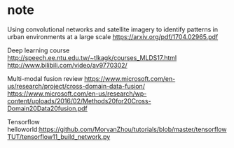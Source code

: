 # note
Using convolutional networks and satellite imagery to identify patterns in urban environments at a large scale  https://arxiv.org/pdf/1704.02965.pdf

Deep learning course
http://speech.ee.ntu.edu.tw/~tlkagk/courses_MLDS17.html
http://www.bilibili.com/video/av9770302/

Multi-modal fusion review
https://www.microsoft.com/en-us/research/project/cross-domain-data-fusion/
https://www.microsoft.com/en-us/research/wp-content/uploads/2016/02/Methods20for20Cross-Domain20Data20fusion.pdf

Tensorflow
helloworld:https://github.com/MorvanZhou/tutorials/blob/master/tensorflowTUT/tensorflow11_build_network.py
